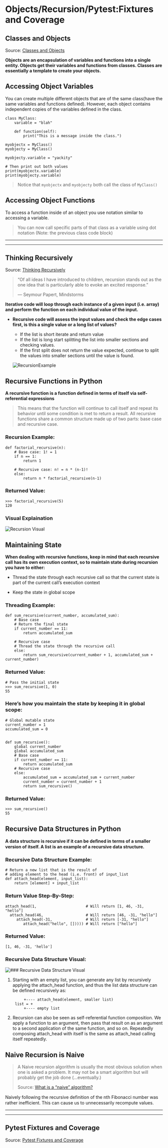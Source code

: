 # Objects/Recursion/Pytest:Fixtures and Coverage

## Classes and Objects

Source: [Classes and Objects](https://www.learnpython.org/en/Classes_and_Objects)

**Objects are an encapsulation of variables and functions into a single entity. Objects get their variables and functions from classes. Classes are essentially a template to create your objects.**

## Accessing Object Variables

You can create multiple different objects that are of the same class(have the same variables and functions defined). However, each object contains independent copies of the variables defined in the class.

```
class MyClass:
    variable = "blah"

    def function(self):
        print("This is a message inside the class.")

myobjectx = MyClass()
myobjecty = MyClass()

myobjecty.variable = "yackity"

# Then print out both values
print(myobjectx.variable)
print(myobjecty.variable)
```
> Notice that `myobjectx` and `myobjecty` both call the class of `MyClass()`


## Accessing Object Functions

To access a function inside of an object you use notation similar to accessing a variable.

> You can now call specific parts of that class as a variable using dot notation (Note: the previous class code block)
---
---
## Thinking Recursively

Source: [Thinking Recursively](https://realpython.com/python-thinking-recursively/)

>“Of all ideas I have introduced to children, recursion stands out as the one idea that is particularly able to evoke an excited response.”
>
>— Seymour Papert, Mindstorms

**Iterative code will loop through each instance of a given input (i.e. array) and perform the function on each individual value of the input.**

- **Recursive code will assess the input values and check the edge cases first, is this a single value or a long list of values?**
    - If the list is short iterate and return value
    - If the list is long start splitting the list into smaller sections and checking values. 
    - If the first split does not return the value expected, continue to split the values into smaller sections until the value is found.

    ![RecursionExample](https://i.pinimg.com/originals/3a/64/55/3a6455ecfd1896e6364e8463e388ca18.gif)

    
## Recursive Functions in Python

**A recursive function is a function defined in terms of itself via self-referential expressions**

> This means that the function will continue to call itself and repeat its behavior until some condition is met to return a result. All recursive functions share a common structure made up of two parts: base case and recursive case.

### Recursion Example:
```
def factorial_recursive(n):
    # Base case: 1! = 1
    if n == 1:
        return 1

    # Recursive case: n! = n * (n-1)!
    else:
        return n * factorial_recursive(n-1)
```
### Returned Value:
```
>>> factorial_recursive(5)
120
```

### Visual Explaination

![Recursion Visual](https://files.realpython.com/media/stack.9c4ba62929cf.gif)

## Maintaining State

**When dealing with recursive functions, keep in mind that each recursive call has its own execution context, so to maintain state during recursion you have to either:**

- Thread the state through each recursive call so that the current state is part of the current call’s execution context

- Keep the state in global scope

### Threading Example:
```
def sum_recursive(current_number, accumulated_sum):
    # Base case
    # Return the final state
    if current_number == 11:
        return accumulated_sum

    # Recursive case
    # Thread the state through the recursive call
    else:
        return sum_recursive(current_number + 1, accumulated_sum + current_number)
```
### Returned Value:
```
# Pass the initial state
>>> sum_recursive(1, 0)
55
```
### Here’s how you maintain the state by keeping it in global scope:

```
# Global mutable state
current_number = 1
accumulated_sum = 0


def sum_recursive():
    global current_number
    global accumulated_sum
    # Base case
    if current_number == 11:
        return accumulated_sum
    # Recursive case
    else:
        accumulated_sum = accumulated_sum + current_number
        current_number = current_number + 1
        return sum_recursive()
```
### Returned Value:
```
>>> sum_recursive()
55
```

## Recursive Data Structures in Python

**A data structure is recursive if it can be deﬁned in terms of a smaller version of itself. A list is an example of a recursive data structure.**

### Recursive Data Structure Example:
```
# Return a new list that is the result of
# adding element to the head (i.e. front) of input_list
def attach_head(element, input_list):
    return [element] + input_list
```

### Return Value Step-By-Step:
```
attach_head(1,                      # Will return [1, 46, -31, "hello"]
  attach_head(46,                   # Will return [46, -31, "hello"]
     attach_head(-31,               # Will return [-31, "hello"]
        attach_head("hello", [])))) # Will return ["hello"]
```
### Returned Value:
```
[1, 46, -31, 'hello']

```

### Recursive Data Structure Visual:
![### Recursive Data Structure Visual](https://files.realpython.com/media/list.3df62a89243d.gif)

1. Starting with an empty list, you can generate any list by recursively applying the attach_head function, and thus the list data structure can be defined recursively as:

            +---- attach_head(element, smaller list)
        list = +
            +---- empty list
        
2. Recursion can also be seen as self-referential function composition. We apply a function to an argument, then pass that result on as an argument to a second application of the same function, and so on. Repeatedly composing attach_head with itself is the same as attach_head calling itself repeatedly.

## Naive Recursion is Naive

> A Naive recursion algorithm is usually the most obvious solution when one is asked a problem. It may not be a smart algorithm but will probably get the job done (...eventually.) 
>
> Source: [What is a “naive” algorithm?](https://stackoverflow.com/questions/5700575/what-is-a-naive-algorithm-and-what-is-a-closed-form-solution)

Naively following the recursive deﬁnition of the nth Fibonacci number was rather inefficient. This can cause us to unnecessarily recompute values. 










---
---
## Pytest Fixtures and Coverage

Source: [Pytest Fixtures and Coverage](https://www.linuxjournal.com/content/python-testing-pytest-fixtures-and-coverage)